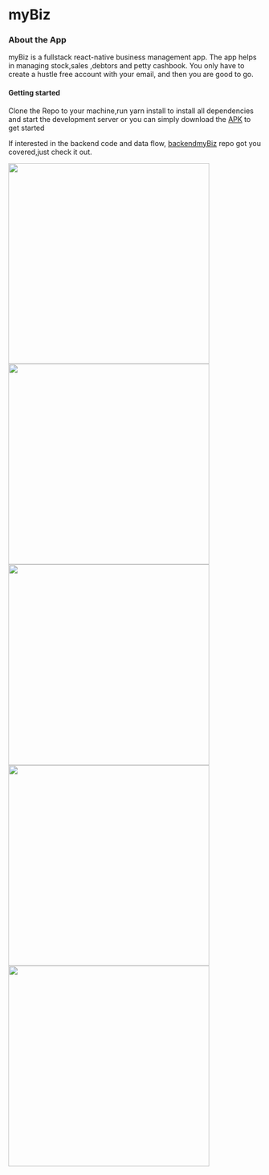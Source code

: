 # myBiz
<h3>About the App</h3>
<p>myBiz is a fullstack react-native business management app. The app helps in managing stock,sales ,debtors and petty cashbook. You only have to create a hustle free account with your email, and then you are good to go.
 <h4>Getting started</h4> 
 <p>Clone the Repo to your machine,run yarn install to install all dependencies and start the development server or you can simply download the
 <a href=" https://expo.dev/artifacts/7bb99326-9475-484b-85e1-b8aa0bc1954f">APK</a> to get started</p>

  If interested in the  backend code and data flow,   <a href='https://github.com/francisbalimuttajjo/backendmybiz'>backendmyBiz</a> repo got you covered,just check it out.</p>
  <div >
 <img   height="400" src='https://user-images.githubusercontent.com/63359032/169469242-296c8188-8055-4c46-a594-95a4c1eb0d6d.jpg' />
 <img height='400' src='https://user-images.githubusercontent.com/63359032/169470666-6085b48d-64ac-462c-93f1-d67d18631de3.jpg' />
 <img height='400' src='https://user-images.githubusercontent.com/63359032/169470660-30b8689a-7d67-4ef8-ba00-bd647c3f3430.jpg' />
  <img height='400' src='https://user-images.githubusercontent.com/63359032/169470655-a4d89843-de67-41f3-baa7-3a1c9982cc66.jpg' />
 <img height='400' src='https://user-images.githubusercontent.com/63359032/169470650-2d00865e-e14e-42ef-b74c-51ba9a83e534.jpg' />
</div>
                                                                                                                            
  
